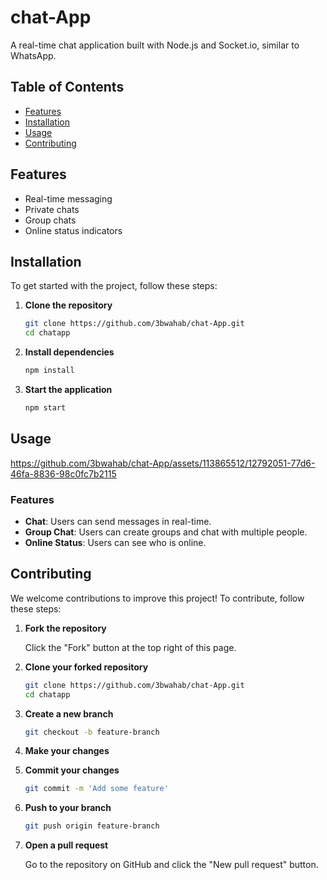 # chat-App

A real-time chat application built with Node.js and Socket.io, similar to WhatsApp.

## Table of Contents

- [Features](#features)
- [Installation](#installation)
- [Usage](#usage)
- [Contributing](#contributing)

## Features

- Real-time messaging
- Private chats
- Group chats
- Online status indicators

## Installation

To get started with the project, follow these steps:

1. **Clone the repository**

    ```bash
    git clone https://github.com/3bwahab/chat-App.git
    cd chatapp
    ```

2. **Install dependencies**

    ```bash
    npm install
    ```



3. **Start the application**

    ```bash
    npm start
    ```

## Usage

https://github.com/3bwahab/chat-App/assets/113865512/12792051-77d6-46fa-8836-98c0fc7b2115

### Features

- **Chat**: Users can send messages in real-time.
- **Group Chat**: Users can create groups and chat with multiple people.
- **Online Status**: Users can see who is online.

## Contributing

We welcome contributions to improve this project! To contribute, follow these steps:

1. **Fork the repository**

    Click the "Fork" button at the top right of this page.

2. **Clone your forked repository**

    ```bash
    git clone https://github.com/3bwahab/chat-App.git
    cd chatapp
    ```

3. **Create a new branch**

    ```bash
    git checkout -b feature-branch
    ```

4. **Make your changes**

5. **Commit your changes**

    ```bash
    git commit -m 'Add some feature'
    ```

6. **Push to your branch**

    ```bash
    git push origin feature-branch
    ```

7. **Open a pull request**

    Go to the repository on GitHub and click the "New pull request" button.



